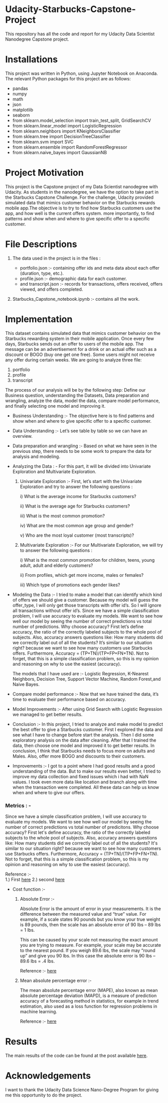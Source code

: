 # Udacity-Starbucks-Capstone-Project
This repository has all the code and report for my Udacity Data Scientist Nanodegree Capstone project.

# Installations
This project was written in Python, using Jupyter Notebook on Anaconda. The relevant Python packages for this project are as follows:

   * pandas
   * numpy
   * math
   * json
   * matplotlib
   * seaborn
   * from sklearn.model_selection import train_test_split, GridSearchCV
   * from sklearn.linear_model import LogisticRegression
   * from sklearn.neighbors import KNeighborsClassifier
   * from sklearn.tree import DecisionTreeClassifier
   * from sklearn.svm import SVC
   * from sklearn.ensemble import RandomForestRegressor
   * from sklearn.naive_bayes import GaussianNB 
   
  
# Project Motivation
This project is the Capstone project of my Data Scientist nanodegree with Udacity. As students in the nanodegree, we have the option to take part in the Starbucks Capstone Challenge. For the challenge, Udacity provided simulated data that mimics customer behavior on the Starbucks rewards mobile app.The objective is to try to find how Starbucks customers use the app, and how well is the current offers system. more importantly, to find patterns and show when and where to give specific offer to a specific customer.
  
# File Descriptions

1. The data used in the project is in the files : 
     * portfolio.json :-  containing offer ids and meta data about each offer (duration, type, etc.).
     * profile.json :- demographic data for each customer.
     * and transcript.json :- records for transactions, offers received, offers viewed, and offers completed.
     
2. Starbucks_Capstone_notebook.ipynb :- contains all the work.


# Implementation

This dataset contains simulated data that mimics customer behavior on the Starbucks rewarding system in their mobile application. Once every few days, Starbucks sends out an offer to users of the mobile app. The message can be an advertisement for a drink or an actual offer such as a discount or BOGO (buy one get one free). Some users might not receive any offer during certain weeks. We are going to analyze three file:
  1. portfolio
  2. profile
  3. transcript
  
The process of our analysis will be by the following step: Define our Business question, understanding the Datasets, Data preparation and wrangling, analyze the data, model the data, compare model performance, and finally selecting one model and improving it.
   * Business Understanding :-  The objective here is to find patterns and show when and where to give specific offer to a specific                                     customer.
   * Data Understanding :- Let’s see table by table so we can have an overview.
   * Data preparation and wrangling :- Based on what we have seen in the previous step, there needs to be some work to prepare the data                                        for analysis and modeling.
   * Analyzing the Data : - For this part, it will be divided into Univariate Exploration and Multivariate Exploration.
   
        1.  Univariate Exploration :-  First, let’s start with the Univariate Exploration and try to answer the following questions :
   
               i)   What is the average income for Starbucks customers?
          
               ii)  What is the average age for Starbucks customers?
          
               iii) What is the most common promotion?
          
               iv)  What are the most common age group and gender?
          
               v)   Who are the most loyal customer (most transcripts)?
            
        2.  Multivariate Exploration :-  For our Multivariate Exploration, we will try to answer the following questions :   
        
               i)   What is the most common promotion for children, teens, young adult, adult and elderly customers?
             
               ii)  From profiles, which get more income, males or females?
             
               iii) Which type of promotions each gender likes?
          
   * Modeling the Data :- I tried to make a model that can identify which kind of offers we should give a customer. Because my model                               will guess the offer_type, I will only get those transcripts with offer id’s. So I will ignore all                                       transactions without offer id’s.
                          Since we have a simple classification problem, I will use accuracy to evaluate my models. We want to see how                             well our model by seeing the number of correct predictions vs total number of predictions. Why choose                                   accuracy? First let’s define accuracy, the ratio of the correctly labeled subjects to the whole pool of                                 subjects. Also, accuracy answers questions like: How many students did we correctly label out of all the                                 students? It’s similar to our situation right? because we want to see how many customers use Starbucks offers.                           Furthermore, Accuracy = (TP+TN)/(TP+FP+FN+TN). Not to forget, that this is a simple classification problem, so                           this is my opinion and reasoning on why to use the easiest (accuracy).
                          
      The models that I have used are :-  Logistic Regression, K-Nearest Neighbors, Decision Tree, Support Vector Machine, Random             Forest,and Naive Bayes.
                          
   * Compare model performance :- Now that we have trained the data, it’s time to evaluate their performance based on accuracy.
   * Model Improvements :- After using Grid Search with Logistic Regression we managed to get better results.
   * Conclusion :- In this project, I tried to analyze and make model to predict the best offer to give a Starbucks customer. First I                      explored the data and see what I have to change before start the analysis. Then I did some exploratory analysis on                      the data after cleaning. After that I trained the data, then choose one model and improved it to get better results.                    In conclusion, I think that Starbucks needs to focus more on adults and Males. Also, offer more BOGO and discounts to                    their customers.
   * Improvements :- I got to a point where I had good results and a good understanding of the data. But to make our results even                            better, I tried to improve my data collection and fixed issues which i had with NaN values. I took even more data                        like location and branch along with time when the transaction were completed. All these data can help us know when                      and where to give our offers.
   
   ### Metrics : -
   Since we have a simple classification problem, I will use accuracy to evaluate my models. We want to see how well our                    model by seeing the number of correct predictions vs total number of predicitons.
   Why choose accuracy? First let's define accuracy, the ratio of the correctly labeled subjects to the whole pool of subjects. Also,      accuracy answers questions like: How many students did we correctly label out of all the students? It's similar to our situation        right? because we want to see how many customers use Starbucks offers. Furthermore, Accuracy = (TP+TN)/(TP+FP+FN+TN). Not to forget,    that this is a simple classification problem, so this is my opinion and reasoning on why to use the easiest (accuracy).
   
   Reference :-  
           1.)  First [here]( https://towardsdatascience.com/accuracy-recall-precision-f-score-specificity-which-to-optimize-on-867d3f11124)
           2.)  second [here]( https://medium.com/thalus-ai/performance-metrics-for-classification-problems-in-machine-learning-part-i-b085d432082b)
           
  * Cost function :- 
  
     1. Absolute  Error :- 
      
         Absolute Error is the amount of error in your measurements. It is the difference between the measured value and “true” value.            For example, if a scale states 90 pounds but you know your true weight is 89 pounds, then the scale has an absolute error of 90          lbs – 89 lbs = 1 lbs.

         This can be caused by your scale not measuring the exact amount you are trying to measure. For example, your scale may be                accurate to the nearest pound. If you weigh 89.6 lbs, the scale may “round up” and give you 90 lbs. In this case the absolute            error is 90 lbs – 89.6 lbs = .4 lbs.
       
         Reference :- [here](https://www.statisticshowto.com/absolute-error/)
     
     2.  Mean absolute percentage error :-
     
         The mean absolute percentage error (MAPE), also known as mean absolute percentage deviation (MAPD), is a measure of prediction          accuracy of a forecasting method in statistics, for example in trend estimation, also used as a loss function for regression            problems in machine learning.
        
         Reference :- [here](https://en.wikipedia.org/wiki/Mean_absolute_percentage_error)
                           
# Results
The main results of the code can be found at the post available [here](https://medium.com/@rabhimanyu509/starbucks-project-9ca045b6a66c).
  
# Acknowledgements
I want to thank the Udacity Data Science Nano-Degree Program for giving me this opportunity to do the project.

